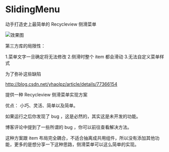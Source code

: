 # SlidingMenu
动手打造史上最简单的 Recycleview 侧滑菜单

![效果图](https://raw.githubusercontent.com/yhaolpz/SlidingMenu/master/img-folder/ezgif-4-4f5325558d.gif)

第三方库的局限性：

 1.菜单文字一旦确定将无法修改
 2.侧滑时整个 item 都会滑动
 3.无法自定义菜单样式
 
为了弥补这些缺陷
 
  http://blog.csdn.net/yhaolpz/article/details/77366154

提供一种 Recycleview 侧滑菜单实现方案

优点： 小巧、灵活、简单以及简单。

如果运行之后你发现了 bug ，这是必然的，其实这是未开发的功能。

博客评论中提到了一些所谓的 bug ，你可以前往查看解决方法。

这种方案跟 item 布局完全耦合，不适合抽离成共用组件，所以没有添加其他功能，更多的是想分享一下这种思路，侧滑菜单可以这么简单的实现。






